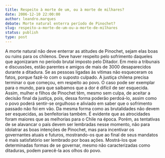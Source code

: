 ```yaml
---
title: Respeito à morte de um, ou à morte de milhares?
date: 2006-12-10 22:00:00
author: leandro.marques
debate: Morte natural enterra período de Pinochet?
slug: respeito-a-morte-de-um-ou-a-morte-de-milhares
status: publish 
type: post
---
```


A morte natural não deve enterrar as atitudes de Pinochet, sejam elas boas ou ruins para os chilenos. Deve haver respeito pelo sofrimento daqueles que agonizaram no período brutal imposto pelo Ditador. Em meio a tribunais e discussões, estão parentes e amigos de mais de 3000 desaparecidos durante a ditadura. Se as pessoas ligadas às vítimas não esqueceram os fatos, porque fazê-lo com o suposto culpado. A justiça chilena precisa terminar o que começou, em respeito ao povo. O caso pode ser exemplar para o mundo, para que saibamos que a dor é difícil de ser esquecida. Assim, mulher e filhos de Pinochet têm, mesmo sem culpa, de aceitar a decisão final da justiça, pois, dessa forma poderão perdoá-lo, assim como o povo poderá sentir-se orgulhoso e aliviado em saber que o sofrimento passado não foi em vão. Da mesma forma como as brutalidades não devem ser esquecidas, as benfeitorias também. É evidente que as atrocidades foram maiores que as melhorias para o Chile na época. Porém, as tentativas de se alavancar o país devem ser lembradas nesse momento, não para idolatrar as boas intenções de Pinochet, mas para incentivar os governantes atuais e futuros, mostrando-os que ao final de seus mandatos é mais satisfatório ser lembrado por boas ações. Mostrá-los que determinadas formas de se governar, mesmo não caracterizadas como ditaduras, podem parecê-la aos olhos do povo.
